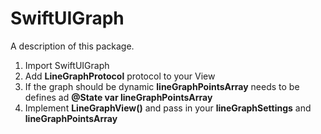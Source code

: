# SwiftUIGraph

A description of this package.


1. Import SwiftUIGraph
2. Add **LineGraphProtocol** protocol to your View
2. If the graph should be dynamic **lineGraphPointsArray** needs to be defines ad **@State var lineGraphPointsArray**
3. Implement **LineGraphView()** and pass in your **lineGraphSettings** and **lineGraphPointsArray**
